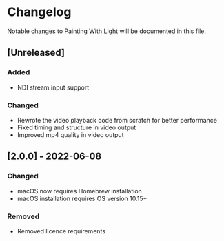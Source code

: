 # Changelog
Notable changes to Painting With Light will be documented in this file.

## [Unreleased]
### Added
- NDI stream input support

### Changed
- Rewrote the video playback code from scratch for better performance
- Fixed timing and structure in video output
- Improved mp4 quality in video output

## [2.0.0] - 2022-06-08
### Changed
- macOS now requires Homebrew installation
- macOS installation requires OS version 10.15+

### Removed
- Removed licence requirements
